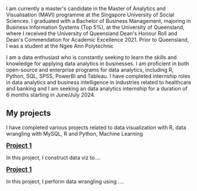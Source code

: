 I am currently a master's candidate in the Master of Analytics and Visualisation (MAVI) programme at the Singapore University of Social Sciences. I graduated with a Bachelor of Business Management, majoring in Business Information Systems (Top 5%), at the University of Queensland, where I received the University of Queensland Dean's Honour Roll and Dean's Commendation for Academic Excellence 2021. Prior to Queensland, I was a student at the Ngee Ann Polytechnic

I am a data enthusiast who is constantly seeking to learn the skills and knowledge for applying data analytics in businesses. I am proficient in both open-source and enterprise programs for data analytics, including R, Python, SQL, SPSS, PowerBI and Tableau. I have completed internship roles in data analytics and business intelligence in industries related to healthcare and banking and I am seeking an data analytics internship for a duration of 6 months starting in June/July 2024.
## My projects 

I have completed various projects related to data visualization with R, data wrangling with MySQL, R and Python, Machine Learning

<a href = "https://space1232.github.io/kailiangprojects.github.io/project1/"> 
<big><b>Project 1 </b></big> 
<a>

In this project, I construct data viz to....

<a href = "https://anl501mavi.github.io/project2/"> 
<big><b>Project 1 </b></big> 
<a>

In this project, I perform data wrangling using ....

